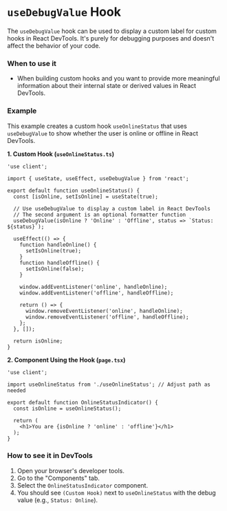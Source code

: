 
# `useDebugValue` Hook

The `useDebugValue` hook can be used to display a custom label for custom hooks in React DevTools. It's purely for debugging purposes and doesn't affect the behavior of your code.

### When to use it
-   When building custom hooks and you want to provide more meaningful information about their internal state or derived values in React DevTools.

### Example

This example creates a custom hook `useOnlineStatus` that uses `useDebugValue` to show whether the user is online or offline in React DevTools.

**1. Custom Hook (`useOnlineStatus.ts`)**

```tsx
'use client';

import { useState, useEffect, useDebugValue } from 'react';

export default function useOnlineStatus() {
  const [isOnline, setIsOnline] = useState(true);

  // Use useDebugValue to display a custom label in React DevTools
  // The second argument is an optional formatter function
  useDebugValue(isOnline ? 'Online' : 'Offline', status => `Status: ${status}`);

  useEffect(() => {
    function handleOnline() {
      setIsOnline(true);
    }
    function handleOffline() {
      setIsOnline(false);
    }

    window.addEventListener('online', handleOnline);
    window.addEventListener('offline', handleOffline);

    return () => {
      window.removeEventListener('online', handleOnline);
      window.removeEventListener('offline', handleOffline);
    };
  }, []);

  return isOnline;
}
```

**2. Component Using the Hook (`page.tsx`)**

```tsx
'use client';

import useOnlineStatus from './useOnlineStatus'; // Adjust path as needed

export default function OnlineStatusIndicator() {
  const isOnline = useOnlineStatus();

  return (
    <h1>You are {isOnline ? 'online' : 'offline'}</h1>
  );
}
```

### How to see it in DevTools
1.  Open your browser's developer tools.
2.  Go to the "Components" tab.
3.  Select the `OnlineStatusIndicator` component.
4.  You should see `(Custom Hook)` next to `useOnlineStatus` with the debug value (e.g., `Status: Online`).
